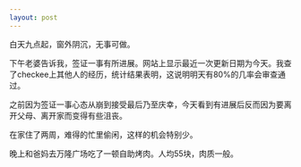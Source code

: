 ```yaml
---
layout: post
---
```


白天九点起，窗外阴沉，无事可做。

下午老婆告诉我，签证一事有所进展。网站上显示最近一次更新日期为今天。我查了checkee上其他人的经历，统计结果表明，这说明明天有80%的几率会审查通过。

之前因为签证一事心态从崩到接受最后乃至庆幸，今天看到有进展后反而因为要离开父母、离开家而变得有些沮丧。

在家住了两周，难得的忙里偷闲，这样的机会特别少。

晚上和爸妈去万隆广场吃了一顿自助烤肉。人均55块，肉质一般。
